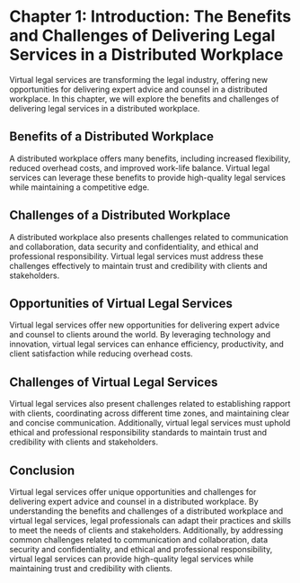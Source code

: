 Chapter 1: Introduction: The Benefits and Challenges of Delivering Legal Services in a Distributed Workplace
============================================================================================================

Virtual legal services are transforming the legal industry, offering new opportunities for delivering expert advice and counsel in a distributed workplace. In this chapter, we will explore the benefits and challenges of delivering legal services in a distributed workplace.

Benefits of a Distributed Workplace
-----------------------------------

A distributed workplace offers many benefits, including increased flexibility, reduced overhead costs, and improved work-life balance. Virtual legal services can leverage these benefits to provide high-quality legal services while maintaining a competitive edge.

Challenges of a Distributed Workplace
-------------------------------------

A distributed workplace also presents challenges related to communication and collaboration, data security and confidentiality, and ethical and professional responsibility. Virtual legal services must address these challenges effectively to maintain trust and credibility with clients and stakeholders.

Opportunities of Virtual Legal Services
---------------------------------------

Virtual legal services offer new opportunities for delivering expert advice and counsel to clients around the world. By leveraging technology and innovation, virtual legal services can enhance efficiency, productivity, and client satisfaction while reducing overhead costs.

Challenges of Virtual Legal Services
------------------------------------

Virtual legal services also present challenges related to establishing rapport with clients, coordinating across different time zones, and maintaining clear and concise communication. Additionally, virtual legal services must uphold ethical and professional responsibility standards to maintain trust and credibility with clients and stakeholders.

Conclusion
----------

Virtual legal services offer unique opportunities and challenges for delivering expert advice and counsel in a distributed workplace. By understanding the benefits and challenges of a distributed workplace and virtual legal services, legal professionals can adapt their practices and skills to meet the needs of clients and stakeholders. Additionally, by addressing common challenges related to communication and collaboration, data security and confidentiality, and ethical and professional responsibility, virtual legal services can provide high-quality legal services while maintaining trust and credibility with clients.
